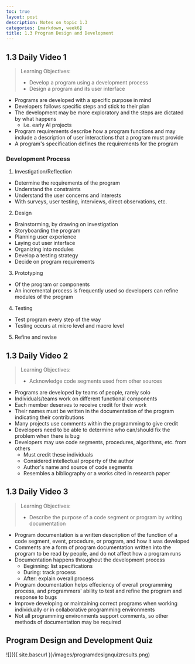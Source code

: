 ```yaml
---
toc: true
layout: post
description: Notes on topic 1.3
categories: [markdown, week6]
title: 1.3 Program Design and Development
---
```


## 1.3 Daily Video 1
> Learning Objectives:
> - Develop a program using a development process
> - Design a program and its user interface


- Programs are developed with a specific purpose in mind
- Developers follows specific steps and stick to their plan
- The development may be more exploratory and the steps are dictated by what happens
    - i.e. early AI projects
- Program requirements describe how a program functions and may include a description of user interactions that a program must provide
- A program's specification defines the requirements for the program

### Development Process
1. Investigation/Reflection
- Determine the requirements of the program
- Understand the constraints
- Understand the user concerns and interests
- With surveys, user testing, interviews, direct observations, etc.
2. Design
- Brainstorming, by drawing on investigation
- Storyboarding the program
- Planning user experience
- Laying out user interface
- Organizing into modules
- Develop a testing strategy
- Decide on program requirements
3. Prototyping
- Of the program or components
- An incremental process is frequently used so developers can refine modules of the program 
4. Testing
- Test program every step of the way
- Testing occurs at micro level and macro level
5. Refine and revise

## 1.3 Daily Video 2
> Learning Objectives:
> - Acknowledge code segments used from other sources

- Programs are developed by teams of people, rarely solo
- Individuals/teams work on different functional components
- Each member deserves to receive credit for their work
- Their names must be written in the documentation of the program indicating their contributions
- Many projects use comments within the programming to give credit
- Developers need to be able to determine who can/should fix the problem when there is bug
- Developers may use code segments, procedures, algorithms, etc. from others
    - Must credit these individuals 
    - Considered intellectual property of the author
    - Author's name and source of code segments
    - Resembles a bibliography or a works cited in research paper

## 1.3 Daily Video 3
> Learning Objectives:
> - Describe the purpose of a code segment or program by writing documentation

- Program documentation is a written description of the function of a code segment, event, procedure, or program, and how it was developed
- Comments are a form of program documentation written into the program to be read by people, and do not affect how a program runs
- Documentation happens throughout the development process
    - Beginning: list specifications
    - During: track process
    - After: explain overall process
- Program documentation helps effeciency of overall programming process, and programmers' ability to test and refine the program and response to bugs
- Improve developing or maintaining correct programs when working individually or in collaborative programming environments
- Not all programming environments support comments, so other methods of documentation may be required

## Program Design and Development Quiz
![]({{ site.baseurl }}/images/programdesignquizresults.png)